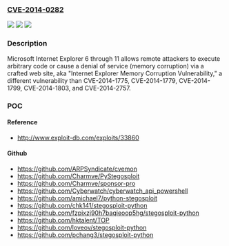 ### [CVE-2014-0282](https://cve.mitre.org/cgi-bin/cvename.cgi?name=CVE-2014-0282)
![](https://img.shields.io/static/v1?label=Product&message=n%2Fa&color=blue)
![](https://img.shields.io/static/v1?label=Version&message=n%2Fa&color=blue)
![](https://img.shields.io/static/v1?label=Vulnerability&message=n%2Fa&color=brighgreen)

### Description

Microsoft Internet Explorer 6 through 11 allows remote attackers to execute arbitrary code or cause a denial of service (memory corruption) via a crafted web site, aka "Internet Explorer Memory Corruption Vulnerability," a different vulnerability than CVE-2014-1775, CVE-2014-1779, CVE-2014-1799, CVE-2014-1803, and CVE-2014-2757.

### POC

#### Reference
- http://www.exploit-db.com/exploits/33860

#### Github
- https://github.com/ARPSyndicate/cvemon
- https://github.com/Charmve/PyStegosploit
- https://github.com/Charmve/sponsor-pro
- https://github.com/Cyberwatch/cyberwatch_api_powershell
- https://github.com/amichael7/python-stegosploit
- https://github.com/chk141/stegosploit-python
- https://github.com/fzpixzj90h7baqieoop5hg/stegosploit-python
- https://github.com/hktalent/TOP
- https://github.com/loveov/stegosploit-python
- https://github.com/pchang3/stegosploit-python

